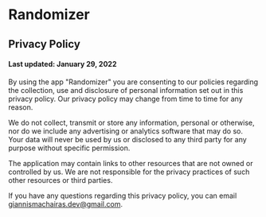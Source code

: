 # Randomizer
## Privacy Policy

#### Last updated: January 29, 2022

By using the app "Randomizer" you are consenting to our policies regarding the collection, use and disclosure of personal information set out in this privacy policy. Our privacy policy may change from time to time for any reason.

We do not collect, transmit or store any information, personal or otherwise, nor do we include any advertising or analytics software that may do so. Your data will never be used by us or disclosed to any third party for any purpose without specific permission.

The application may contain links to other resources that are not owned or controlled by us. We are not responsible for the privacy practices of such other resources or third parties.

If you have any questions regarding this privacy policy, you can email <giannismachairas.dev@gmail.com>.
